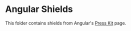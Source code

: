 # Angular Shields

This folder contains shields from Angular's [Press Kit][presskit] page.

[presskit]: https://angular.io/presskit
